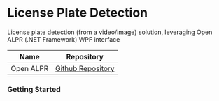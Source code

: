 ﻿# License Plate Detection
License plate detection (from a video/image) solution, leveraging Open ALPR (.NET Framework)
WPF interface

| Name | Repository |
| ------ | ------ |
| Open ALPR | [Github Repository](https://github.com/openalpr/openalpr) |

### Getting Started



